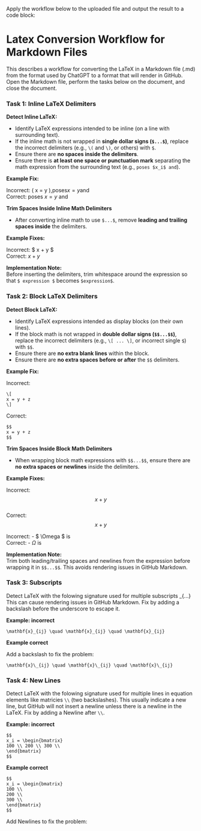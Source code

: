 Apply the workflow below to the uploaded file and output the result to a code block:

# Latex Conversion Workflow for Markdown Files
This describes a workflow for converting the LaTeX in a Markdown file (.md) from the format used by ChatGPT to a format that will render in GitHub.  Open the Markdown file, perform the tasks below on the document, and close the document.

### Task 1: Inline LaTeX Delimiters

**Detect Inline LaTeX:**
- Identify LaTeX expressions intended to be inline (on a line with surrounding text).
- If the inline math is not wrapped in **single dollar signs (`$...$`)**, replace the incorrect delimiters (e.g., `\(` and `\)`, or others) with `$`.
- Ensure there are **no spaces inside the delimiters**.
- Ensure there is **at least one space or punctuation mark** separating the math expression from the surrounding text (e.g., `poses $x_i$ and`).

**Example Fix:**

Incorrect: \( x = y \),poses$x=y$and  
Correct: poses $x = y$ and

**Trim Spaces Inside Inline Math Delimiters**

- After converting inline math to use `$...$`, remove **leading and trailing spaces inside** the delimiters.

**Example Fixes:**

Incorrect: $ x + y $  
Correct: $x + y$

**Implementation Note:**  
Before inserting the delimiters, trim whitespace around the expression so that `$ expression $` becomes `$expression$`.


### Task 2: Block LaTeX Delimiters

**Detect Block LaTeX:**

- Identify LaTeX expressions intended as display blocks (on their own lines).
- If the block math is not wrapped in **double dollar signs (`$$...$$`)**, replace the incorrect delimiters (e.g., `\[ ... \]`, or incorrect single `$`) with `$$`.
- Ensure there are **no extra blank lines** within the block.
- Ensure there are **no extra spaces before or after** the `$$` delimiters.

**Example Fix:**

Incorrect:
```
\[
x = y + z
\]
```
Correct:
```
$$
x = y + z
$$
```

**Trim Spaces Inside Block Math Delimiters**

- When wrapping block math expressions with `$$...$$`, ensure there are **no extra spaces or newlines** inside the delimiters.

**Example Fixes:**

Incorrect: $$ x + y $$  
Correct: $$x + y$$

Incorrect: - $ \Omega $ is  
Correct: - $\Omega$ is

**Implementation Note:**  
Trim both leading/trailing spaces and newlines from the expression before wrapping it in `$$...$$`. This avoids rendering issues in GitHub Markdown.

### Task 3: Subscripts

Detect LaTeX with the folowing signature used for multiple subscripts _{...}  This can cause rendering issues in GitHub Markdown.  Fix by adding a backslash before the underscore to escape it.

**Example: incorrect**
```
\mathbf{x}_{ij} \quad \mathbf{x}_{ij} \quad \mathbf{x}_{ij}
```

**Example correct**

Add a backslash to fix the problem:
```
\mathbf{x}\_{ij} \quad \mathbf{x}\_{ij} \quad \mathbf{x}\_{ij}
```


### Task 4: New Lines

Detect LaTeX with the folowing signature used for multiple lines in equation elements like matricies ```\\``` (two backslashes).  This usually indicate a new line, but GitHub will not insert a newline unless there is a newline in the LaTeX.  Fix by adding a Newline after ```\\```.

**Example: incorrect**
```
$$
x_i = \begin{bmatrix}
100 \\ 200 \\ 300 \\
\end{bmatrix}
$$
```

**Example correct**
```
$$
x_i = \begin{bmatrix}
100 \\
200 \\
300 \\
\end{bmatrix}
$$
```
Add Newlines to fix the problem:



